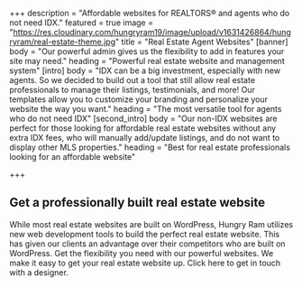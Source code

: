 +++
description = "Affordable websites for REALTORS® and agents who do not need IDX."
featured = true
image = "https://res.cloudinary.com/hungryram19/image/upload/v1631426864/hungryram/real-estate-theme.jpg"
title = "Real Estate Agent Websites"
[banner]
body = "Our powerful admin gives us the flexibility to add in features your site may need."
heading = "Powerful real estate website and management system"
[intro]
body = "IDX can be a big investment, especially with new agents. So we decided to build out a tool that still allow real estate professionals to manage their listings, testimonials, and more! Our templates allow you to customize your branding and personalize your website the way you want."
heading = "The most versatile tool for agents who do not need IDX"
[second_intro]
body = "Our non-IDX websites are perfect for those looking for affordable real estate websites without any extra IDX fees, who will manually add/update listings, and do not want to display other MLS properties."
heading = "Best for real estate professionals looking for an affordable website"

+++
## Get a professionally built real estate website

While most real estate websites are built on WordPress, Hungry Ram utilizes new web development tools to build the perfect real estate website. This has given our clients an advantage over their competitors who are built on WordPress. Get the flexibility you need with our powerful websites. We make it easy to get your real estate website up. Click here to get in touch with a designer.
